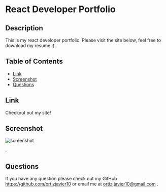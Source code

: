 # React Developer Portfolio

## Description
This is my react developer portfolio. Please visit the site below, feel free to download my resume :).
## Table of Contents
* [Link](#link)
* [Screenshot](#Scrrenshot)
* [Questions](#questions)


## Link
Checkout out my site!


## Screenshot
![screenshot](https://drive.google.com/file/d/1RBLW3AbtBn-jSPQI6bnft_kyL2bFuY8P/view?usp=sharing)


.

## Questions
If you have any question please check out my GitHub https://github.com/ortizjavier10 or email me at ortiz.javier10@gmail.com .



